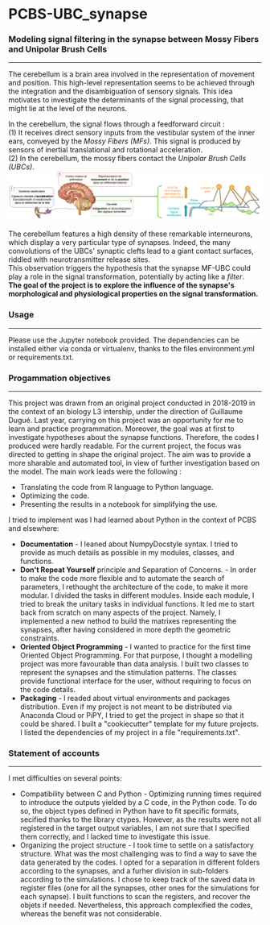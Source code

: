 # PCBS-UBC_synapse


### Modeling signal filtering in the synapse between Mossy Fibers and Unipolar Brush Cells
---

The cerebellum is a brain area involved in the representation of movement and position. This high-level representation seems to be achieved through the integration and the disambiguation of sensory signals. This idea motivates to investigate the determinants of the signal processing, that might lie at the level of the neurons.  

In the cerebellum, the signal flows through a feedforward circuit :  
(1) It receives direct sensory inputs from the vestibular system of the inner ears, conveyed by the *Mossy Fibers (MFs)*. This signal is produced by sensors of inertial translational and rotational acceleration.  
(2) In the cerebellum, the mossy fibers contact the *Unipolar Brush Cells (UBCs)*.  
![Feedforward netword in the cerebellum](https://github.com/esther-poniatowski/PCBS-UBC_synapse/blob/master/fig1_cerebelllum_network.PNG)

The cerebellum features a high density of these remarkable interneurons, which display a very particular type of synapses. Indeed, the many convolutions of the UBCs' synaptic clefts lead to a giant contact surfaces, riddled with neurotransmitter release sites.  
This observation triggers the hypothesis that the synapse MF-UBC could play a role in the signal transformation, potentially by acting like a *filter*.  
**The goal of the project is to explore the influence of the synapse's morphological and physiological properties on the signal transformation.**

### Usage
---

Please use the Jupyter notebook provided.
The dependencies can be installed either via conda or virtualenv, thanks to the files environment.yml or requirements.txt.

### Progammation objectives
---

This project was drawn from an original project conducted in 2018-2019 in the context of an biology L3 intership, under the direction of Guillaume Dugué. Last year, carrying on this project was an opportunity for me to learn and practice programmation. Moreover, the goal was at first to investigate hypotheses about the synapse functions. Therefore, the codes I produced were hardly readable. 
For the current project, the focus was directed to getting in shape the original project. The aim was to provide a more sharable and automated tool, in view of further investigation based on the model.
The main work leads were the following :  
* Translating the code from R language to Python language.
* Optimizing the code. 
* Presenting the results in a notebook for simplifying the use.

I tried to implement was I had learned about Python in the context of PCBS and elsewhere:
* **Documentation** - I leaned about NumpyDocstyle syntax. I tried to provide as much details as possible in my modules, classes, and functions.
* **Don't Repeat Yourself** principle and Separation of Concerns. - In order to make the code more flexible and to automate the search of parameters, I rethought the architecture of the code, to make it more modular. I divided the tasks in different modules. Inside each module, I tried to break the unitary tasks in individual functions. It led me to start back from scratch on many aspects of the project. Namely, I implemented a new nethod to build the matrixes representing the synapses, after having considered in more depth the geometric constraints. 
* **Oriented Object Programming** - I wanted to practice for the first time Oriented Object Programming. For that purpose, I thought a modelling project was more favourable than data analysis. I built two classes to represent the synapses and the stimulation patterns. The classes provide functional interface for the user, without requiring to focus on the code details.
* **Packaging** - I readed about virtual environments and packages distribution. Even if my project is not meant to be distributed via Anaconda Cloud or PiPY, I tried to get the project in shape so that it could be shared. I built a "cookiecutter" template for my future projects. I listed the dependencies of my project in a file "requirements.txt".

### Statement of accounts
---

I met difficulties on several points:
* Compatibility between C and Python - Optimizing running times required to introduce the outputs yielded by a C code, in the Python code. To do so, the object types defined in Python have to fit specific formats, secified thanks to the library ctypes. However, as the results were not all registered in the target output variables, I am not sure that I specified them correctly, and I lacked time to investigate this issue.
* Organizing the project structure - I took time to settle on a satisfactory structure. What was the most challenging was to find a way to save the data generated by the codes. I opted for a separation in different folders according to the synapses, and a furher division in sub-folders according to the simulations. I chose to keep track of the saved data in register files (one for all the synapses, other ones for the simulations for each synapse). I built functions to scan the registers, and recover the objets if needed. Nevertheless, this approach complexified the codes, whereas the benefit was not considerable.
